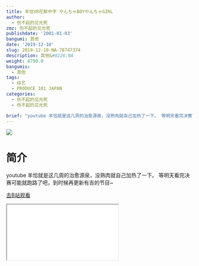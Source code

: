 ```yaml
---
title: 羊恰VR花絮中字 やんちゃBOYやんちゃGIRL
author:
  - 伤不起的见光死
zmz: 伤不起的见光死
publishdate: '2001-01-03'
bangumi: 其他
date: '2019-12-10'
slug: 2019-12-10-NA-78747374
description: 其他&#8226;NA
weight: 8790.0
bangumis:
  - 其他
tags:
  - 综艺
  - PRODUCE 101 JAPAN
categories:
  - 伤不起的见光死
  - 伤不起的见光死

brief: "youtube 羊恰就是这几周的治愈源泉，没熟肉就自己加热了一下。 等明天看完决赛可能就跑路了吧，到时候再更新有吉的节目~"
---
```

![](https://raw.githubusercontent.com/tcgriffith/owaraisite/master/static/tmpimg/008793aa74e46b78e27b408cacd5549b1c3fb48e.jpg.480.jpg)
# 简介  
youtube
羊恰就是这几周的治愈源泉，没熟肉就自己加热了一下。
等明天看完决赛可能就跑路了吧，到时候再更新有吉的节目~  

[去B站观看](https://www.bilibili.com/video/av78747374/)
<div class ="resp-container"><iframe class="testiframe" src="//player.bilibili.com/player.html?aid=78747374"", scrolling="no", allowfullscreen="true" > </iframe></div> 
